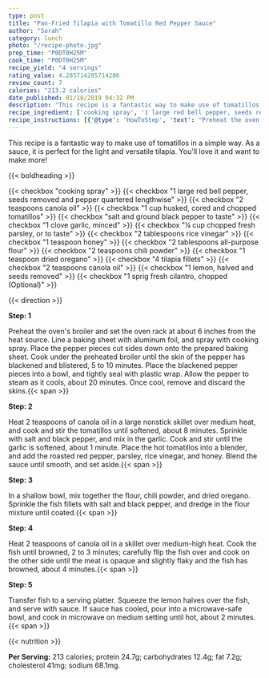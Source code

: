```yaml
---
type: post
title: "Pan-Fried Tilapia with Tomatillo Red Pepper Sauce"
author: "Sarah"
category: lunch
photo: "/recipe-photo.jpg"
prep_time: "P0DT0H25M"
cook_time: "P0DT0H25M"
recipe_yield: "4 servings"
rating_value: 4.285714285714286
review_count: 7
calories: "213.2 calories"
date_published: 01/18/2019 04:32 PM
description: "This recipe is a fantastic way to make use of tomatillos in a simple way. As a sauce, it is perfect for the light and versatile tilapia. You'll love it and want to make more!"
recipe_ingredient: ['cooking spray', '1 large red bell pepper, seeds removed and pepper quartered lengthwise', '2 teaspoons canola oil', '1 cup husked, cored and chopped tomatillos', 'salt and ground black pepper to taste', '1 clove garlic, minced', '¼ cup chopped fresh parsley, or to taste', '2 tablespoons rice vinegar', '1 teaspoon honey', '2 tablespoons all-purpose flour', '2 teaspoons chili powder', '1 teaspoon dried oregano', '4 tilapia fillets', '2 teaspoons canola oil', '1 lemon, halved and seeds removed', '1 sprig fresh cilantro, chopped']
recipe_instructions: [{'@type': 'HowToStep', 'text': "Preheat the oven's broiler and set the oven rack at about 6 inches from the heat source. Line a baking sheet with aluminum foil, and spray with cooking spray. Place the pepper pieces cut sides down onto the prepared baking sheet. Cook under the preheated broiler until the skin of the pepper has blackened and blistered, 5 to 10  minutes. Place the blackened pepper pieces into a bowl, and tightly seal with plastic wrap. Allow the pepper to steam as it cools, about 20 minutes. Once cool, remove and discard the skins.\n"}, {'@type': 'HowToStep', 'text': 'Heat 2 teaspoons of canola oil in a large nonstick skillet over medium heat, and cook and stir the tomatillos until softened, about 8 minutes. Sprinkle with salt and black pepper, and mix in the garlic. Cook and stir until the garlic is softened, about 1 minute. Place the hot tomatillos into a blender, and add the roasted red pepper, parsley, rice vinegar, and honey. Blend the sauce until smooth, and set aside.\n'}, {'@type': 'HowToStep', 'text': 'In a shallow bowl, mix together the flour, chili powder, and dried oregano. Sprinkle the fish fillets with salt and black pepper, and dredge in the flour mixture until coated.\n'}, {'@type': 'HowToStep', 'text': 'Heat 2 teaspoons of canola oil in a skillet over medium-high heat. Cook the fish until browned, 2 to 3 minutes; carefully flip the fish over and cook on the other side until the meat is opaque and slightly flaky and the fish has browned, about 4 minutes.\n'}, {'@type': 'HowToStep', 'text': 'Transfer fish to a serving platter. Squeeze the lemon halves over the fish, and serve with sauce. If sauce has cooled, pour into a microwave-safe bowl, and cook in microwave on medium setting until hot, about 2 minutes.\n'}]
---
```


This recipe is a fantastic way to make use of tomatillos in a simple way. As a sauce, it is perfect for the light and versatile tilapia. You'll love it and want to make more! 

{{< boldheading >}}

{{< checkbox "cooking spray" >}}
{{< checkbox "1 large red bell pepper, seeds removed and pepper quartered lengthwise" >}}
{{< checkbox "2 teaspoons canola oil" >}}
{{< checkbox "1 cup husked, cored and chopped tomatillos" >}}
{{< checkbox "salt and ground black pepper to taste" >}}
{{< checkbox "1 clove garlic, minced" >}}
{{< checkbox "¼ cup chopped fresh parsley, or to taste" >}}
{{< checkbox "2 tablespoons rice vinegar" >}}
{{< checkbox "1 teaspoon honey" >}}
{{< checkbox "2 tablespoons all-purpose flour" >}}
{{< checkbox "2 teaspoons chili powder" >}}
{{< checkbox "1 teaspoon dried oregano" >}}
{{< checkbox "4  tilapia fillets" >}}
{{< checkbox "2 teaspoons canola oil" >}}
{{< checkbox "1  lemon, halved and seeds removed" >}}
{{< checkbox "1 sprig fresh cilantro, chopped  (Optional)" >}}


{{< direction >}}

**Step: 1**

Preheat the oven's broiler and set the oven rack at about 6 inches from the heat source. Line a baking sheet with aluminum foil, and spray with cooking spray. Place the pepper pieces cut sides down onto the prepared baking sheet. Cook under the preheated broiler until the skin of the pepper has blackened and blistered, 5 to 10  minutes. Place the blackened pepper pieces into a bowl, and tightly seal with plastic wrap. Allow the pepper to steam as it cools, about 20 minutes. Once cool, remove and discard the skins.{{< span >}}

**Step: 2**

Heat 2 teaspoons of canola oil in a large nonstick skillet over medium heat, and cook and stir the tomatillos until softened, about 8 minutes. Sprinkle with salt and black pepper, and mix in the garlic. Cook and stir until the garlic is softened, about 1 minute. Place the hot tomatillos into a blender, and add the roasted red pepper, parsley, rice vinegar, and honey. Blend the sauce until smooth, and set aside.{{< span >}}

**Step: 3**

In a shallow bowl, mix together the flour, chili powder, and dried oregano. Sprinkle the fish fillets with salt and black pepper, and dredge in the flour mixture until coated.{{< span >}}

**Step: 4**

Heat 2 teaspoons of canola oil in a skillet over medium-high heat. Cook the fish until browned, 2 to 3 minutes; carefully flip the fish over and cook on the other side until the meat is opaque and slightly flaky and the fish has browned, about 4 minutes.{{< span >}}

**Step: 5**

Transfer fish to a serving platter. Squeeze the lemon halves over the fish, and serve with sauce. If sauce has cooled, pour into a microwave-safe bowl, and cook in microwave on medium setting until hot, about 2 minutes.{{< span >}}

{{< nutrition >}}

**Per Serving:** 213 calories; protein 24.7g; carbohydrates 12.4g; fat 7.2g; cholesterol 41mg; sodium 68.1mg.